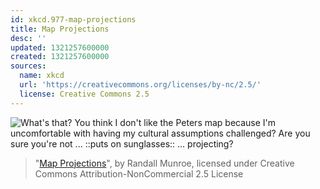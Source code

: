 ```yaml
---
id: xkcd.977-map-projections
title: Map Projections
desc: ''
updated: 1321257600000
created: 1321257600000
sources:
  name: xkcd
  url: 'https://creativecommons.org/licenses/by-nc/2.5/'
  license: Creative Commons 2.5
---
```

![What's that? You think I don't like the Peters map because I'm uncomfortable with having my cultural assumptions challenged?  Are you sure you're not ... ::puts on sunglasses:: ... projecting?](https://imgs.xkcd.com/comics/map_projections.png)
> "[Map Projections](https://xkcd.com/977/)", by Randall Munroe, licensed under Creative Commons Attribution-NonCommercial 2.5 License
